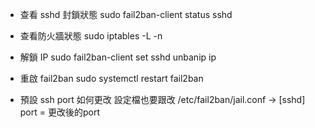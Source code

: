 
* 查看 sshd 封鎖狀態
sudo fail2ban-client status sshd

* 查看防火牆狀態
sudo iptables -L -n

* 解鎖 IP
sudo fail2ban-client set sshd unbanip ip

* 重啟 fail2ban
sudo systemctl restart fail2ban

* 預設 ssh port 如何更改 設定檔也要跟改
/etc/fail2ban/jail.conf -> [sshd] port = 更改後的port
